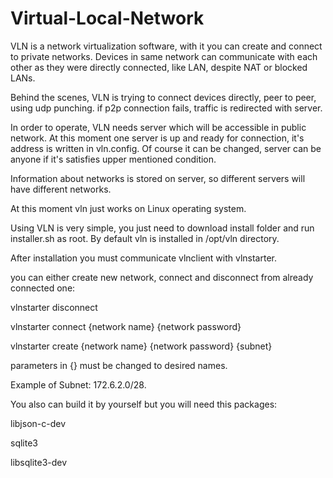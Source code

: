# Virtual-Local-Network

VLN is a network virtualization software, with it you can create and connect to private networks. Devices in same network can communicate
with each other as they were directly connected, like LAN, despite NAT or blocked LANs.


Behind the scenes, VLN is trying to connect devices directly, peer to peer, using udp punching. if p2p connection fails, traffic is 
redirected with server.


In order to operate, VLN needs server which will be accessible in public network. At this moment one server is up and ready for 
connection, it's address is written in vln.config. Of course it can be changed, server can be anyone if it's satisfies upper mentioned 
condition.


Information about networks is stored on server, so different servers will have different networks.


At this moment vln just works on Linux operating system.


Using VLN is very simple, you just need to download install folder and run installer.sh as root. By default vln is installed in
/opt/vln directory.


After installation you must communicate vlnclient with vlnstarter.

you can either create new network, connect and disconnect from already connected one:

  vlnstarter disconnect
  
  vlnstarter connect {network name} {network password}
  
  vlnstarter create {network name} {network password} {subnet}
  
  parameters in {} must be changed to desired names.
  
  Example of Subnet: 172.6.2.0/28.
  

You also can build it by yourself but you will need this packages:

  libjson-c-dev
  
  sqlite3
  
  libsqlite3-dev
  

